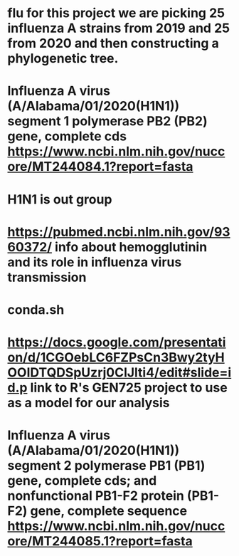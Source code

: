 # flu for this project we are picking 25 influenza A strains from 2019 and 25 from 2020 and then constructing a phylogenetic tree.
# Influenza A virus (A/Alabama/01/2020(H1N1)) segment 1 polymerase PB2 (PB2) gene, complete cds https://www.ncbi.nlm.nih.gov/nuccore/MT244084.1?report=fasta 
# H1N1 is out group
# https://pubmed.ncbi.nlm.nih.gov/9360372/ info about hemogglutinin and its role in influenza virus transmission
# conda.sh
# https://docs.google.com/presentation/d/1CGOebLC6FZPsCn3Bwy2tyHOOIDTQDSpUzrj0ClJlti4/edit#slide=id.p link to R's GEN725 project to use as a model for our analysis 
# Influenza A virus (A/Alabama/01/2020(H1N1)) segment 2 polymerase PB1 (PB1) gene, complete cds; and nonfunctional PB1-F2 protein (PB1-F2) gene, complete sequence https://www.ncbi.nlm.nih.gov/nuccore/MT244085.1?report=fasta 
